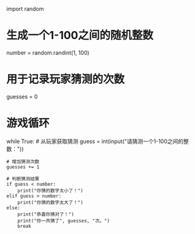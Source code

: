 import random

# 生成一个1-100之间的随机整数
number = random.randint(1, 100)

# 用于记录玩家猜测的次数
guesses = 0

# 游戏循环
while True:
    # 从玩家获取猜测
    guess = int(input("请猜测一个1-100之间的整数："))

    # 增加猜测次数
    guesses += 1

    # 判断猜测结果
    if guess < number:
        print("你猜的数字太小了！")
    elif guess > number:
        print("你猜的数字太大了！")
    else:
        print("恭喜你猜对了！")
        print("你一共猜了", guesses, "次。")
        break

